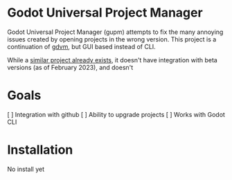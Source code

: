 # Godot Universal Project Manager
Godot Universal Project Manager (gupm) attempts to fix the many annoying issues created by opening projects in the wrong version. This project is a continuation of [gdvm](https://github.com/FireSquid6/gdvm), but GUI based instead of CLI.

While a [similar project already exists](https://github.com/eumario/godot-manager), it doesn't have integration with beta versions (as of February 2023), and doesn't

# Goals
[ ] Integration with github 
[ ] Ability to upgrade projects
[ ] Works with Godot CLI

# Installation
No install yet
